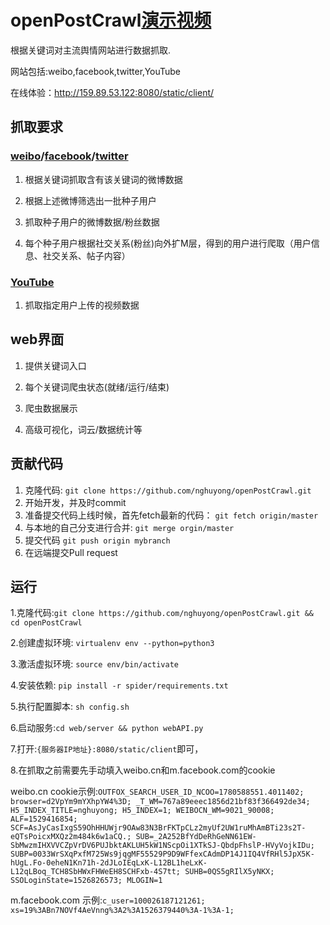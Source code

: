 # openPostCrawl[演示视频](http://www.iqiyi.com/w_19rzd36265.html)

根据关键词对主流舆情网站进行数据抓取.

网站包括:weibo,facebook,twitter,YouTube

在线体验：http://159.89.53.122:8080/static/client/

## 抓取要求

### [weibo](https://github.com/nghuyong/openPostCrawl/tree/master/spider/weibo)/[facebook](https://github.com/nghuyong/openPostCrawl/tree/master/spider/facebook)/[twitter](https://github.com/nghuyong/openPostCrawl/tree/master/spider/twitter)

1. 根据关键词抓取含有该关键词的微博数据

2. 根据上述微博筛选出一批种子用户

3. 抓取种子用户的微博数据/粉丝数据

4. 每个种子用户根据社交关系(粉丝)向外扩M层，得到的用户进行爬取（用户信息、社交关系、帖子内容）
  
### [YouTube](https://github.com/nghuyong/openPostCrawl/tree/master/spider/Youtube)

1. 抓取指定用户上传的视频数据

## web界面

1. 提供关键词入口

2. 每个关键词爬虫状态(就绪/运行/结束)

3. 爬虫数据展示

4. 高级可视化，词云/数据统计等

## 贡献代码

1. 克隆代码:
`git clone https://github.com/nghuyong/openPostCrawl.git`
2. 开始开发，并及时commit
3. 准备提交代码上线时候，首先fetch最新的代码：
`git fetch origin/master`
4. 与本地的自己分支进行合并:
`git merge orgin/master`
5. 提交代码
`git push origin mybranch`
6. 在远端提交Pull request

## 运行
1.克隆代码:`git clone https://github.com/nghuyong/openPostCrawl.git && cd openPostCrawl`

2.创建虚拟环境: `virtualenv env --python=python3`

3.激活虚拟环境: `source env/bin/activate`

4.安装依赖: `pip install -r spider/requirements.txt`

5.执行配置脚本: `sh config.sh`

6.启动服务:`cd web/server && python webAPI.py`

7.打开:`{服务器IP地址}:8080/static/client`即可，

8.在抓取之前需要先手动填入weibo.cn和m.facebook.com的cookie

weibo.cn cookie示例:`OUTFOX_SEARCH_USER_ID_NCOO=1780588551.4011402; browser=d2VpYm9mYXhpYW4%3D; _T_WM=767a89eeec1856d21bf83f366492de34; H5_INDEX_TITLE=nghuyong; H5_INDEX=1; WEIBOCN_WM=9021_90008; ALF=1529416854; SCF=AsJyCasIxgS59OhHHUWjr9OAw83N3BrFKTpCLz2myUf2UW1ruMhAmBTi23s2T-eQTsPoicxMXQz2m484k6w1aCQ.; SUB=_2A252BfYdDeRhGeNN61EW-SbMwzmIHXVVCZpVrDV6PUJbktAKLUH5kW1NScpOi1XTkSJ-QbdpFhslP-HVyVojkIDu; SUBP=0033WrSXqPxfM725Ws9jqgMF55529P9D9WFfexCAdmDP14J1IQ4VfRHl5JpX5K-hUgL.Fo-0eheN1Kn71h-2dJLoIEqLxK-L12BL1heLxK-L12qLBoq_TCH8SbHWxFHWeEH8SCHFxb-4S7tt; SUHB=0QS5gRIlX5yNKX; SSOLoginState=1526826573; MLOGIN=1`

m.facebook.com 示例:`c_user=100026187121261; xs=19%3ABn7NOVf4AeVnng%3A2%3A1526379440%3A-1%3A-1;`
